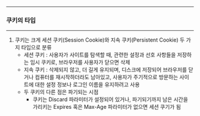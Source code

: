 -----
### 쿠키의 타입
-----
1. 쿠키는 크게 세션 쿠키(Session Cookie)와 지속 쿠키(Persistent Cookie) 두 가지 타입으로 분류
   - 세션 쿠키 : 사용자가 사이트를 탐색할 때, 관련한 설정과 선호 사항들을 저장하는 임시 쿠키로, 브라우저를 사용자가 닫으면 삭제
   - 지속 쿠키 : 삭제되지 않고, 더 길게 유지되며, 디스크에 저장되어 브라우저를 닫거나 컴퓨터를 재시작하더라도 남아있고, 사용자가 주기적으로 방문하는 사이트에 대한 설정 정보나 로그인 이름을 유지하려고 사용
   - 두 쿠키의 다른 점은 파기되는 시점
     + 쿠키는 Discard 파라미터가 설정되어 있거나, 파기되기까지 남은 시간을 가리키는 Expires 혹은 Max-Age 파라미터가 없으면 세션 쿠기가 됨
